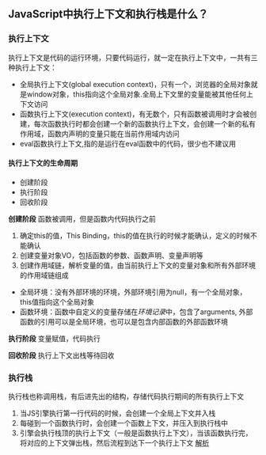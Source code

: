 ## JavaScript中执行上下文和执行栈是什么？
### 执行上下文
执行上下文是代码的运行环境，只要代码运行，就一定在执行上下文中，一共有三种执行上下文：
- 全局执行上下文(global execution context)，只有一个，浏览器的全局对象就是window对象，this指向这个全局对象.全局上下文里的变量能被其他任何上下文访问
- 函数执行上下文(execution context)，有无数个，只有函数被调用时才会被创建，每次函数执行时都会创建一个新的函数执行上下文，会创建一个新的私有作用域，函数内声明的变量只能在当前作用域内访问
- eval函数执行上下文,指的是运行在eval函数中的代码，很少也不建议用

#### 执行上下文的生命周期
- 创建阶段
- 执行阶段
- 回收阶段

**创建阶段**
函数被调用，但是函数内代码执行之前
1. 确定this的值，This Binding，this的值在执行的时候才能确认，定义的时候不能确认
2. 创建变量对象VO，包括函数的参数、函数声明、变量声明等
3. 创建作用域链，解析变量的值，由当前执行上下文的变量对象和所有外部环境的作用域链组成

- 全局环境：没有外部环境的环境，外部环境引用为null，有一个全局对象，this值指向这个全局对象
- 函数环境：函数中自定义的变量存储在*环境记录*中，包含了arguments, 外部函数的引用可以是全局环境，也可以是包含内部函数的外部函数环境

**执行阶段**
变量赋值，代码执行

**回收阶段**
执行上下文出栈等待回收

### 执行栈
执行栈也称调用栈，有后进先出的结构，存储代码执行期间的所有执行上下文
1. 当JS引擎执行第一行代码的时候，会创建一个全局上下文并入栈
2. 每碰到一个函数执行时，会创建一个函数上下文，并压入到执行栈中
3. 引擎会执行栈顶的执行上下文（一般是函数执行上下文），当该函数执行完，将对应的上下文弹出栈，然后流程到达下一个执行上下文
[解析](https://vue3js.cn/interview/JavaScript/context_stack.html#%E4%BA%8C%E3%80%81%E6%89%A7%E8%A1%8C%E6%A0%88)


